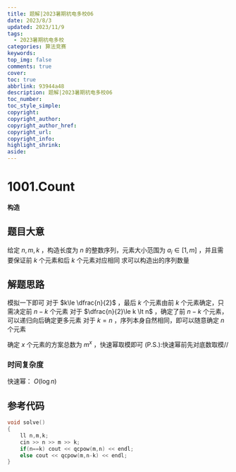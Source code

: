 ```yaml
---
title: 题解|2023暑期杭电多校06
date: 2023/8/3
updated: 2023/11/9
tags:
  - 2023暑期杭电多校
categories: 算法竞赛
keywords:
top_img: false
comments: true
cover:
toc: true
abbrlink: 93944a48
description: 题解|2023暑期杭电多校06
toc_number:
toc_style_simple:
copyright:
copyright_author:
copyright_author_href:
copyright_url:
copyright_info:
highlight_shrink:
aside:
---
```


# 1001.Count
**构造**
## 题目大意
给定 $n,m,k$ ，构造长度为 $n$ 的整数序列，元素大小范围为 $a_i\in [1,m]$ ，并且需要保证前 $k$ 个元素和后 $k$ 个元素对应相同
求可以构造出的序列数量

## 解题思路
模拟一下即可
对于 $k\le \dfrac{n}{2}$ ，最后 $k$ 个元素由前 $k$ 个元素确定，只需决定前 $n-k$ 个元素
对于 $\dfrac{n}{2}\le k \lt n$ ，确定了前 $n-k$ 个元素，可以递归向后确定更多元素
对于 $k=n$ ，序列本身自然相同，即可以随意确定 $n$ 个元素

确定 $x$ 个元素的方案总数为 $m^{x}$ ，快速幂取模即可
(P.S.):快速幂前先对底数取模// 

### 时间复杂度
快速幂： $O(\log n)$

## 参考代码
```cpp
void solve()
{
    ll n,m,k;
    cin >> n >> m >> k;
    if(n==k) cout << qcpow(m,n) << endl;
    else cout << qcpow(m,n-k) << endl;
}
```